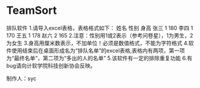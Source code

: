 # TeamSort
排队软件
1.请导入excel表格，表格格式如下：
姓名	性别	身高
张三	1	180
李四	1	170
王五	1	178
赵六	2	165
2.注意：性别用1或2表示（参考问卷星），1为男生，2为女生
3.身高用厘米数表示，不加单位！必须是数值格式，不能为字符格式
4.软件使用结束后在桌面形成名为“排队名单”的excel表格,表格内有两项，第一项为“最终名单”，第二项为“多出的人的名单”
5.该软件有一定的排除重复功能
6.有bug请向计软学院科技创新协会反映。

制作人：syc
